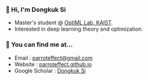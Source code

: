 ### 👋 Hi, I'm Dongkuk Si 

- Master's student @ [OptiML Lab, KAIST](https://chulheeyun.github.io/).
- Interested in deep learning theory and optimization.

### 🤔 You can find me at...
- Email : parroteffect@gmail.com
- Website : [parroteffect.github.io](parroteffect.github.io)
- Google Scholar : [Dongkuk Si](https://scholar.google.com/citations?user=xNPdiRsAAAAJ)
